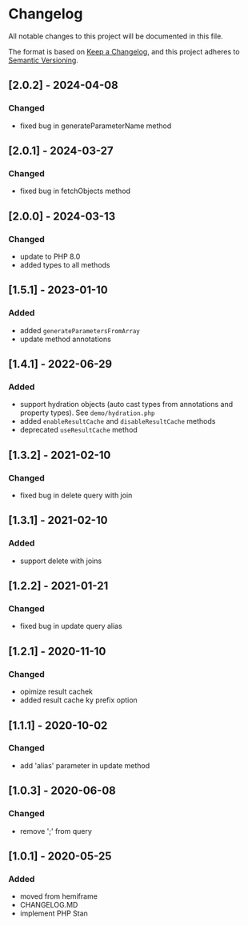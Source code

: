 # Changelog

All notable changes to this project will be documented in this file.

The format is based on [Keep a Changelog](https://keepachangelog.com/en/1.0.0/),
and this project adheres to [Semantic Versioning](https://semver.org/spec/v2.0.0.html).

## [2.0.2] - 2024-04-08

### Changed

- fixed bug in generateParameterName method

## [2.0.1] - 2024-03-27

### Changed

- fixed bug in fetchObjects method

## [2.0.0] - 2024-03-13

### Changed

- update to PHP 8.0
- added types to all methods

## [1.5.1] - 2023-01-10

### Added

- added `generateParametersFromArray`
- update method annotations

## [1.4.1] - 2022-06-29

### Added

- support hydration objects (auto cast types from annotations and property types). See `demo/hydration.php`
- added `enableResultCache` and `disableResultCache` methods
- deprecated `useResultCache` method

## [1.3.2] - 2021-02-10

### Changed

- fixed bug in delete query with join

## [1.3.1] - 2021-02-10

### Added

- support delete with joins

## [1.2.2] - 2021-01-21

### Changed

- fixed bug in update query alias

## [1.2.1] - 2020-11-10

### Changed

- opimize result cachek
- added result cache ky prefix option

## [1.1.1] - 2020-10-02

### Changed

- add 'alias' parameter in update method

## [1.0.3] - 2020-06-08

### Changed

- remove ';' from query

## [1.0.1] - 2020-05-25

### Added

- moved from hemiframe
- CHANGELOG.MD
- implement PHP Stan
